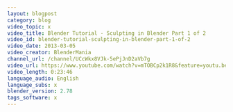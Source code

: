 ```yaml
---
layout: blogpost
category: blog
video_topic: x
video_title: Blender Tutorial - Sculpting in Blender Part 1 of 2
video_id: blender-tutorial-sculpting-in-blender-part-1-of-2
video_date: 2013-03-05
video_creator: BlenderMania
channel_url: /channel/UCcWkx8VJk-5ePjJnD2aVb7g
video_url: https://www.youtube.com/watch?v=mTOBCp2k1R8&feature=youtu.be
video_length: 0:23:46
language_audio: English
language_subs: x
blender_version: 2.78
tags_software: x
---
```


